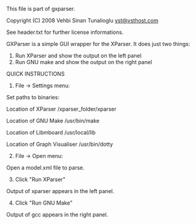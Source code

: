 This file is part of gxparser.

Copyright (C) 2008 Vehbi Sinan Tunalioglu <vst@vsthost.com>

See header.txt for further license informations.

GXParser is a simple GUI wrapper for the XParser.
It does just two things:

1. Run XParser and show the output on the left panel
2. Run GNU make and show the output on the right panel

QUICK INSTRUCTIONS

1. File -> Settings menu:

Set paths to binaries:

Location of XParser	/xparser_folder/xparser

Location of GNU Make 	/usr/bin/make

Location of Libmboard 	/usr/local/lib

Location of Graph Visualiser	/usr/bin/dotty

2. File -> Open menu:

Open a model.xml file to parse.

3. Click "Run XParser"

Output of xparser appears in the left panel.

4. Click "Run GNU Make"

Output of gcc appears in the right panel.